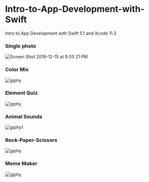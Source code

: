 # Intro-to-App-Development-with-Swift
Intro to App Development with Swift 5.1
and Xcode 11.3
### Single photo
![Screen Shot 2019-12-15 at 9 03 21 PM](https://user-images.githubusercontent.com/25429165/70867465-70618100-1f7e-11ea-8a64-a87fd3ecc5c0.png)
### Color Mix
![giphy](https://user-images.githubusercontent.com/25429165/71327407-bbe0d580-2510-11ea-82d1-59072bc1f488.gif)
### Element Quiz
![giphy](https://user-images.githubusercontent.com/25429165/71557356-9f332900-2a4d-11ea-8210-a32d97489fb1.gif)
### Animal Sounds
![giphy1](https://user-images.githubusercontent.com/25429165/71558540-5e431080-2a5d-11ea-8812-583ef7caee55.gif)
### Rock-Paper-Scissors
![giphy](https://user-images.githubusercontent.com/25429165/71626518-536fb380-2bf6-11ea-9606-5d6594504b17.gif)
### Meme Maker
![giphy](https://user-images.githubusercontent.com/25429165/71643866-be3cef80-2cc7-11ea-9504-e7d8a2dce10b.gif)
